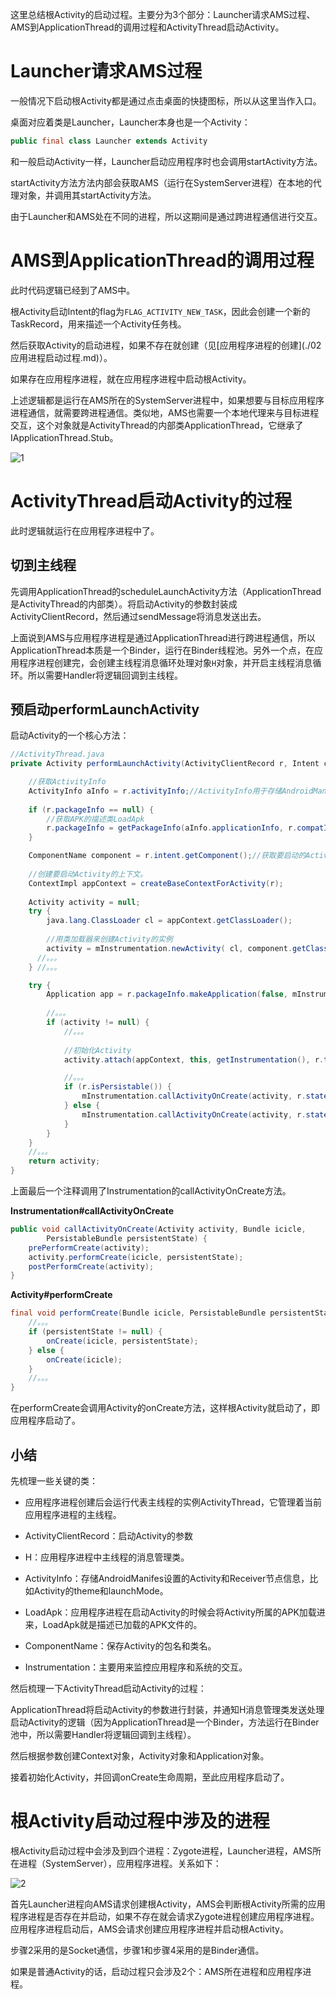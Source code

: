 这里总结根Activity的启动过程。主要分为3个部分：Launcher请求AMS过程、AMS到ApplicationThread的调用过程和ActivityThread启动Activity。

# Launcher请求AMS过程

一般情况下启动根Activity都是通过点击桌面的快捷图标，所以从这里当作入口。

桌面对应着类是Launcher，Launcher本身也是一个Activity：

```java
public final class Launcher extends Activity
```

和一般启动Activity一样，Launcher启动应用程序时也会调用startActivity方法。

startActivity方法方法内部会获取AMS（运行在SystemServer进程）在本地的代理对象，并调用其startActivity方法。

由于Launcher和AMS处在不同的进程，所以这期间是通过跨进程通信进行交互。

# AMS到ApplicationThread的调用过程

此时代码逻辑已经到了AMS中。

根Activity启动Intent的flag为`FLAG_ACTIVITY_NEW_TASK`，因此会创建一个新的TaskRecord，用来描述一个Activity任务栈。

然后获取Activity的启动进程，如果不存在就创建（见[应用程序进程的创建](./02 应用进程启动过程.md)）。

如果存在应用程序进程，就在应用程序进程中启动根Activity。

上述逻辑都是运行在AMS所在的SystemServer进程中，如果想要与目标应用程序进程通信，就需要跨进程通信。类似地，AMS也需要一个本地代理来与目标进程交互，这个对象就是ActivityThread的内部类ApplicationThread，它继承了IApplicationThread.Stub。

![1](assets/1.jpg)

# ActivityThread启动Activity的过程

此时逻辑就运行在应用程序进程中了。

## 切到主线程

先调用ApplicationThread的scheduleLaunchActivity方法（ApplicationThread是ActivityThread的内部类）。将启动Activity的参数封装成ActivityClientRecord，然后通过sendMessage将消息发送出去。

上面说到AMS与应用程序进程是通过ApplicationThread进行跨进程通信，所以ApplicationThread本质是一个Binder，运行在Binder线程池。另外一个点，在应用程序进程创建完，会创建主线程消息循环处理对象`H`对象，并开启主线程消息循环。所以需要Handler将逻辑回调到主线程。

## 预启动performLaunchActivity

启动Activity的一个核心方法：

```java
//ActivityThread.java
private Activity performLaunchActivity(ActivityClientRecord r, Intent customIntent) {

    //获取ActivityInfo
    ActivityInfo aInfo = r.activityInfo;//ActivityInfo用于存储AndroidManifes设置的Activity和Receiver节点信息，比如Activity的theme和launchMode。
    
    if (r.packageInfo == null) {
        //获取APK的描述类LoadApk
        r.packageInfo = getPackageInfo(aInfo.applicationInfo, r.compatInfo, Context.CONTEXT_INCLUDE_CODE);//获取APK的描述类LoadApk，应用程序进程在启动Activity的时候会将Activity所属的APK加载进来，LoadApk就是描述已加载的APK文件的。
    }

    ComponentName component = r.intent.getComponent();//获取要启动的Activity的ComponentName，在ComponentName类中保存了该Activity的包名和类名。
    
    //创建要启动Activity的上下文。
    ContextImpl appContext = createBaseContextForActivity(r);
    
    Activity activity = null;
    try {
        java.lang.ClassLoader cl = appContext.getClassLoader();
        
        //用类加载器来创建Activity的实例
        activity = mInstrumentation.newActivity( cl, component.getClassName(), r.intent);
      //。。。
    } //。。。

    try {
        Application app = r.packageInfo.makeApplication(false, mInstrumentation);//创建Application，makeApplication内部会调用Application的onCreate方法。
		
        //。。。
        if (activity != null) {
            //。。。
            
            //初始化Activity
            activity.attach(appContext, this, getInstrumentation(), r.token, r.ident, app, r.intent, r.activityInfo, title, r.parent, r.embeddedID, r.lastNonConfigurationInstances, config, r.referrer, r.voiceInteractor, window, r.configCallback);//这里调用Activity的attach方法初始化Activity，并会创建Window对象（PhoneWindow）与自身关联。

            //。。。
            if (r.isPersistable()) {
                mInstrumentation.callActivityOnCreate(activity, r.state, r.persistentState);//这里调用Instrumentation的callActivityOnCreate方法来启动Activity。
            } else {
                mInstrumentation.callActivityOnCreate(activity, r.state);
            }
        }
    }
    //。。。
    return activity;
}
```

上面最后一个注释调用了Instrumentation的callActivityOnCreate方法。

**Instrumentation#callActivityOnCreate**

```java
public void callActivityOnCreate(Activity activity, Bundle icicle,
        PersistableBundle persistentState) {
    prePerformCreate(activity);
    activity.performCreate(icicle, persistentState);
    postPerformCreate(activity);
}
```

**Activity#performCreate**

```java
final void performCreate(Bundle icicle, PersistableBundle persistentState) {
    //。。。
    if (persistentState != null) {
        onCreate(icicle, persistentState);
    } else {
        onCreate(icicle);
    }
    //。。。
}
```

在performCreate会调用Activity的onCreate方法，这样根Activity就启动了，即应用程序启动了。

## 小结

先梳理一些关键的类：

-   应用程序进程创建后会运行代表主线程的实例ActivityThread，它管理着当前应用程序进程的主线程。

-   ActivityClientRecord：启动Activity的参数
-   H：应用程序进程中主线程的消息管理类。
-   ActivityInfo：存储AndroidManifes设置的Activity和Receiver节点信息，比如Activity的theme和launchMode。
-   LoadApk：应用程序进程在启动Activity的时候会将Activity所属的APK加载进来，LoadApk就是描述已加载的APK文件的。
-   ComponentName：保存Activity的包名和类名。
-   Instrumentation：主要用来监控应用程序和系统的交互。

然后梳理一下ActivityThread启动Activity的过程：

ApplicationThread将启动Activity的参数进行封装，并通知H消息管理类发送处理启动Activity的逻辑（因为ApplicationThread是一个Binder，方法运行在Binder池中，所以需要Handler将逻辑回调到主线程）。

然后根据参数创建Context对象，Activity对象和Application对象。

接着初始化Activity，并回调onCreate生命周期，至此应用程序启动了。

# 根Activity启动过程中涉及的进程

根Activity启动过程中会涉及到四个进程：Zygote进程，Launcher进程，AMS所在进程（SystemServer），应用程序进程。关系如下：

![2](assets/2.jpg)

首先Launcher进程向AMS请求创建根Activity，AMS会判断根Activity所需的应用程序进程是否存在并启动，如果不存在就会请求Zygote进程创建应用程序进程。应用程序进程启动后，AMS会请求创建应用程序进程并启动根Activity。

步骤2采用的是Socket通信，步骤1和步骤4采用的是Binder通信。

如果是普通Activity的话，启动过程只会涉及2个：AMS所在进程和应用程序进程。
